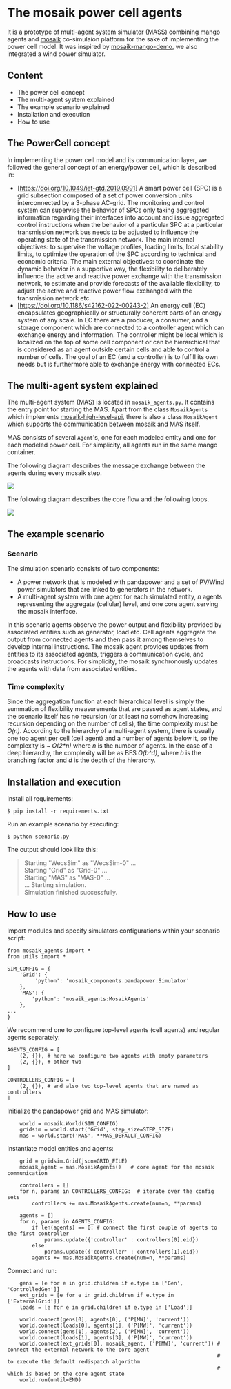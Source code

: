 # The mosaik power cell agents

It is a prototype of multi-agent system simulator (MASS) combining [mango](https://mango-agents.readthedocs.io/en/latest/) agents and [mosaik](https://mosaik.readthedocs.io/en/latest/) co-simulaion platform for the sake of implementing the power cell model. It was inspired by [mosaik-mango-demo](https://gitlab.com/mosaik/examples/mosaik-mango-demo), we also integrated a wind power simulator.

## Content

* The power cell concept
* The multi-agent system explained
* The example scenario explained
* Installation and execution
* How to use


## The PowerCell concept

In implementing the power cell model and its communication layer, we followed the general concept of an energy/power cell, which is described in:
* [https://doi.org/10.1049/iet-gtd.2019.0991] A smart power cell (SPC) is a grid subsection composed of a set of power conversion units interconnected by a 3-phase AC-grid. The monitoring and control system can supervise the behavior of SPCs only taking aggregated information regarding their interfaces into account and issue aggregated control instructions when the behavior of a particular SPC at a particular transmission network bus needs to be adjusted to influence the operating state of the transmission network.
The main internal objectives: to supervise the voltage profiles, loading limits, local stability limits, to optimize the operation of the SPC according to technical and economic criteria.
The main external objectives: to coordinate the dynamic behavior in a supportive way, the flexibility to deliberately influence the active and reactive power exchange with the transmission network, to estimate and provide forecasts of the available flexibility, to adjust the active and reactive power flow exchanged with the transmission network etc.
* [https://doi.org/10.1186/s42162-022-00243-2] An energy cell (EC) encapsulates geographically or structurally coherent parts of an energy system of any scale. In EC there are a producer, a consumer, and a storage component which are connected to a controller agent which can exchange energy and information. The controller might be local which is localized on the top of some cell component or can be hierarchical that is considered as an agent outside certain cells and able to control a number of cells. The goal of an EC (and a controller) is to fulfill its own needs but is furthermore able to exchange energy with connected ECs.

## The multi-agent system explained

The multi-agent system (MAS) is located in `mosaik_agents.py`. It contains the entry point for starting the MAS. Apart from the class `MosaikAgents` which implements [mosaik-high-level-api](https://mosaik.readthedocs.io/en/latest/mosaik-api/high-level.html), there is also a class `MosaikAgent` which supports the communication between mosaik and MAS itself.

MAS consists of several `Agent`'s, one for each modeled entity and one for each modeled power cell. For simplicity, all agents run in the same mango container. 

The following diagram describes the message exchange between the agents during every mosaik step.

![](misc/mas.msg.drawio.png)

The following diagram describes the core flow and the following loops.

![](misc/mas.flow.drawio.png)

## The example scenario

### Scenario

The simulation scenario consists of two components:

* A power network that is modeled with pandapower and a set of PV/Wind power simulators that are linked to generators in the network. 
* A multi-agent system with one agent for each simulated entity, *n* agents representing the aggregate (cellular) level, and one core agent serving the mosaik interface.

In this scenario agents observe the power output and flexibility provided by associated entities such as generator, load etc. Cell agents aggregate the output from connected agents and then pass it among themselves to develop internal instructions. The mosaik agent provides updates from entities to its associated agents, triggers a communication cycle, and broadcasts instructions. For simplicity, the mosaik synchronously updates the agents with data from associated entities.

### Time complexity

Since the aggregation function at each hierarchical level is simply the summation of flexibility measurements that are passed as agent states, and the scenario itself has no recursion (or at least no somehow increasing recursion depending on the number of cells), the time complexity must be *O(n)*. According to the hierarchy of a multi-agent system, there is usually one top agent per cell (cell agent) and a number of agents below it, so the complexity is ~ *O(2\*n)* where *n* is the number of agents. In the case of a deep hierarchy, the complexity will be as BFS *O(b^d)*, where *b* is the branching factor and *d* is the depth of the hierarchy.

## Installation and execution

Install all requirements:

`$ pip install -r requirements.txt`

Run an example scenario by executing:

`$ python scenario.py`

The output should look like this:
>Starting "WecsSim" as "WecsSim-0" ...  
Starting "Grid" as "Grid-0" ...  
Starting "MAS" as "MAS-0" ...  
...
Starting simulation.  
Simulation finished successfully.  

## How to use

Import modules and specify simulators configurations within your scenario script:
```
from mosaik_agents import *
from utils import *

SIM_CONFIG = {
    'Grid': {
         'python': 'mosaik_components.pandapower:Simulator'
    },
    'MAS': {
        'python': 'mosaik_agents:MosaikAgents'
    },
...
}
```

We recommend one to configure top-level agents (cell agents) and regular agents separately:
```
AGENTS_CONFIG = [
    (2, {}), # here we configure two agents with empty parameters
    (2, {}), # other two
]

CONTROLLERS_CONFIG = [
    (2, {}), # and also two top-level agents that are named as controllers
]
```

Initialize the pandapower grid and MAS simulator:
```
    world = mosaik.World(SIM_CONFIG)
    gridsim = world.start('Grid', step_size=STEP_SIZE)
    mas = world.start('MAS', **MAS_DEFAULT_CONFIG)
```

Instantiate model entities and agents:
```
    grid = gridsim.Grid(json=GRID_FILE)
    mosaik_agent = mas.MosaikAgents()   # core agent for the mosaik communication 

    controllers = []
    for n, params in CONTROLLERS_CONFIG:  # iterate over the config sets
        controllers += mas.MosaikAgents.create(num=n, **params)

    agents = []
    for n, params in AGENTS_CONFIG:
        if len(agents) == 0: # connect the first couple of agents to the first controller
            params.update({'controller' : controllers[0].eid})
        else:
            params.update({'controller' : controllers[1].eid})
        agents += mas.MosaikAgents.create(num=n, **params)
```

Connect and run:
```
    gens = [e for e in grid.children if e.type in ['Gen', 'ControlledGen']]
    ext_grids = [e for e in grid.children if e.type in ['ExternalGrid']]
    loads = [e for e in grid.children if e.type in ['Load']]

    world.connect(gens[0], agents[0], ('P[MW]', 'current'))
    world.connect(loads[0], agents[1], ('P[MW]', 'current'))
    world.connect(gens[1], agents[2], ('P[MW]', 'current'))
    world.connect(loads[1], agents[3], ('P[MW]', 'current'))
    world.connect(ext_grids[0], mosaik_agent, ('P[MW]', 'current')) # connect the external network to the core agent
                                                                    # to execute the default redispatch algorithm
                                                                    # which is based on the core agent state
    world.run(until=END)
```


